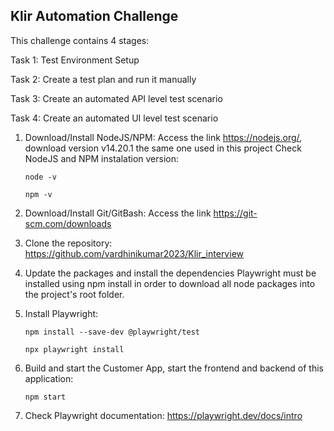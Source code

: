 ## Klir Automation Challenge

This challenge contains 4 stages:

Task 1: Test Environment Setup

Task 2: Create a test plan and run it manually

Task 3: Create an automated API level test scenario

Task 4: Create an automated UI level test scenario



1. Download/Install NodeJS/NPM:
   Access the link https://nodejs.org/, download version v14.20.1 the same one used in this project
   Check NodeJS and NPM instalation version:

   ```
   node -v
   ```

   ```
   npm -v
   ```

2. Download/Install Git/GitBash:
   Access the link https://git-scm.com/downloads

3. Clone the repository:
   https://github.com/vardhinikumar2023/Klir_interview

4. Update the packages and install the dependencies
   Playwright must be installed using npm install in order to download all node packages into the project's root folder.

5. Install Playwright:

   ```
   npm install --save-dev @playwright/test
   ```

   ```
   npx playwright install
   ```

6. Build and start the Customer App, start the frontend and backend of this application:

   ```
   npm start
   ```

7. Check Playwright documentation:
   https://playwright.dev/docs/intro
